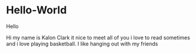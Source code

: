 # Hello-World

Hello

Hi my name is Kalon Clark it nice to meet all of you i love to read sometimes and i love playing basketball.
I like hanging out with my friends
